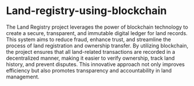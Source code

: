 # Land-registry-using-blockchain
The Land Registry project leverages the power of blockchain technology to create a secure, transparent, and immutable digital ledger for land records. This system aims to reduce fraud, enhance trust, and streamline the process of land registration and ownership transfer. By utilizing blockchain, the project ensures that all land-related transactions are recorded in a decentralized manner, making it easier to verify ownership, track land history, and prevent disputes. This innovative approach not only improves efficiency but also promotes transparency and accountability in land management.
